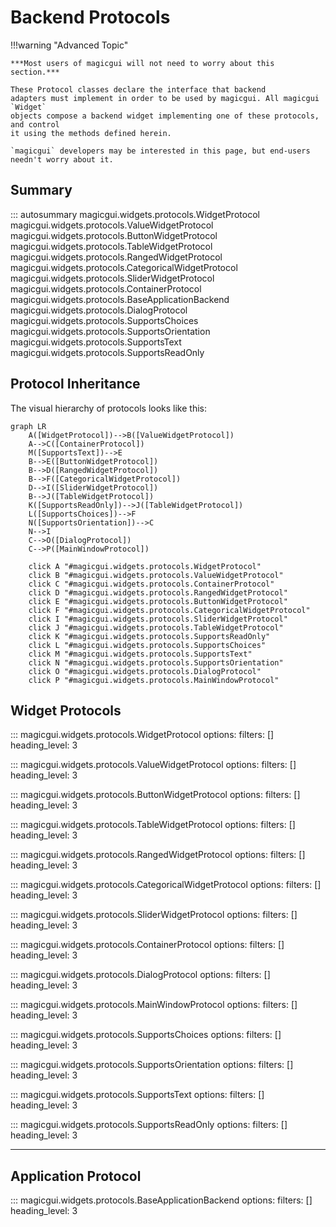 # Backend Protocols

!!!warning "Advanced Topic"

    ***Most users of magicgui will not need to worry about this section.***

    These Protocol classes declare the interface that backend
    adapters must implement in order to be used by magicgui. All magicgui `Widget`
    objects compose a backend widget implementing one of these protocols, and control
    it using the methods defined herein.

    `magicgui` developers may be interested in this page, but end-users
    needn't worry about it.

## Summary

::: autosummary
    magicgui.widgets.protocols.WidgetProtocol
    magicgui.widgets.protocols.ValueWidgetProtocol
    magicgui.widgets.protocols.ButtonWidgetProtocol
    magicgui.widgets.protocols.TableWidgetProtocol
    magicgui.widgets.protocols.RangedWidgetProtocol
    magicgui.widgets.protocols.CategoricalWidgetProtocol
    magicgui.widgets.protocols.SliderWidgetProtocol
    magicgui.widgets.protocols.ContainerProtocol
    magicgui.widgets.protocols.BaseApplicationBackend
    magicgui.widgets.protocols.DialogProtocol
    magicgui.widgets.protocols.SupportsChoices
    magicgui.widgets.protocols.SupportsOrientation
    magicgui.widgets.protocols.SupportsText
    magicgui.widgets.protocols.SupportsReadOnly

## Protocol Inheritance

The visual hierarchy of protocols looks like this:

``` mermaid
graph LR
    A([WidgetProtocol])-->B([ValueWidgetProtocol])
    A-->C([ContainerProtocol])
    M([SupportsText])-->E
    B-->E([ButtonWidgetProtocol])
    B-->D([RangedWidgetProtocol])
    B-->F([CategoricalWidgetProtocol])
    D-->I([SliderWidgetProtocol])
    B-->J([TableWidgetProtocol])
    K([SupportsReadOnly])-->J([TableWidgetProtocol])
    L([SupportsChoices])-->F
    N([SupportsOrientation])-->C
    N-->I
    C-->O([DialogProtocol])
    C-->P([MainWindowProtocol])

    click A "#magicgui.widgets.protocols.WidgetProtocol"
    click B "#magicgui.widgets.protocols.ValueWidgetProtocol"
    click C "#magicgui.widgets.protocols.ContainerProtocol"
    click D "#magicgui.widgets.protocols.RangedWidgetProtocol"
    click E "#magicgui.widgets.protocols.ButtonWidgetProtocol"
    click F "#magicgui.widgets.protocols.CategoricalWidgetProtocol"
    click I "#magicgui.widgets.protocols.SliderWidgetProtocol"
    click J "#magicgui.widgets.protocols.TableWidgetProtocol"
    click K "#magicgui.widgets.protocols.SupportsReadOnly"
    click L "#magicgui.widgets.protocols.SupportsChoices"
    click M "#magicgui.widgets.protocols.SupportsText"
    click N "#magicgui.widgets.protocols.SupportsOrientation"
    click O "#magicgui.widgets.protocols.DialogProtocol"
    click P "#magicgui.widgets.protocols.MainWindowProtocol"
```

## Widget Protocols

::: magicgui.widgets.protocols.WidgetProtocol
    options:
        filters: []
        heading_level: 3

::: magicgui.widgets.protocols.ValueWidgetProtocol
    options:
        filters: []
        heading_level: 3

::: magicgui.widgets.protocols.ButtonWidgetProtocol
    options:
        filters: []
        heading_level: 3

::: magicgui.widgets.protocols.TableWidgetProtocol
    options:
        filters: []
        heading_level: 3

::: magicgui.widgets.protocols.RangedWidgetProtocol
    options:
        filters: []
        heading_level: 3

::: magicgui.widgets.protocols.CategoricalWidgetProtocol
    options:
        filters: []
        heading_level: 3

::: magicgui.widgets.protocols.SliderWidgetProtocol
    options:
        filters: []
        heading_level: 3

::: magicgui.widgets.protocols.ContainerProtocol
    options:
        filters: []
        heading_level: 3

::: magicgui.widgets.protocols.DialogProtocol
    options:
        filters: []
        heading_level: 3

::: magicgui.widgets.protocols.MainWindowProtocol
    options:
        filters: []
        heading_level: 3

::: magicgui.widgets.protocols.SupportsChoices
    options:
        filters: []
        heading_level: 3

::: magicgui.widgets.protocols.SupportsOrientation
    options:
        filters: []
        heading_level: 3

::: magicgui.widgets.protocols.SupportsText
    options:
        filters: []
        heading_level: 3

::: magicgui.widgets.protocols.SupportsReadOnly
    options:
        filters: []
        heading_level: 3

---------

## Application Protocol

::: magicgui.widgets.protocols.BaseApplicationBackend
    options:
        filters: []
        heading_level: 3
